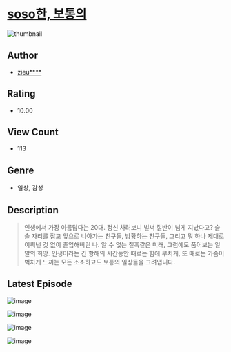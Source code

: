 # [soso한, 보통의](https://comic.naver.com/challenge/list?titleId=811214)
![thumbnail](https://image-comic.pstatic.net/user_contents_data/challenge_comic/2023/05/25/321314/upload_7291671064246105137_480x623.jpeg)

## Author
- [zieu****](https://comic.naver.com/artistTitle?id=321314)

## Rating
- 10.00

## View Count
- 113

## Genre
- 일상, 감성

## Description
> 인생에서 가장 아름답다는 20대. 정신 차려보니 벌써 절반이 넘게 지났다고? 슬슬 자리를 잡고 앞으로 나아가는 친구들, 방황하는 친구들, 그리고 뭐 하나 제대로 이뤄낸 것 없이 졸업해버린 나. 알 수 없는 칠흑같은 미래, 그럼에도 품어보는 일말의 희망. 인생이라는 긴 항해의 시간동안 때로는 힘에 부치게, 또 때로는 가슴이 벅차게 느끼는 모든 소소하고도 보통의 일상들을 그려냅니다.


## Latest Episode
![image](https://image-comic.pstatic.net/user_contents_data/challenge_comic/2023/05/25/321314/upload_4064046984425858660.jpeg)

![image](https://image-comic.pstatic.net/user_contents_data/challenge_comic/2023/05/25/321314/upload_3904962161010958903.jpeg)

![image](https://image-comic.pstatic.net/user_contents_data/challenge_comic/2023/05/25/321314/upload_7293072963063264825.jpeg)

![image](https://image-comic.pstatic.net/user_contents_data/challenge_comic/2023/05/25/321314/upload_3904677374644596784.jpeg)
